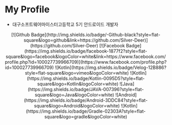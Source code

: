 # My Profile

* 대구소프트웨어마이스터고등학교 5기 안드로이드 개발자

<p align="center">
 [![Github Badge](http://img.shields.io/badge/-Github-black?style=flat-square&logo=github&link=https://github.com/Silver-Deer)](https://github.com/Silver-Deer)  [![Facebook Badge](https://img.shields.io/badge/facebook-1877f2?style=flat-square&logo=facebook&logoColor=white&link=https://www.facebook.com/profile.php?id=100027739966709)](https://www.facebook.com/profile.php?id=100027739966709) ![Kotlin](https://img.shields.io/badge/Velog-12B886?style=flat-square&logo=vimeo&logoColor=white)
![Kotlin](https://img.shields.io/badge/Kotlin-0095D5?style=flat-square&logo=Kotlin&logoColor=white) ![Java](https://img.shields.io/badge/JAVA-007396?style=flat-square&logo=Java&logoColor=white) ![Android](https://img.shields.io/badge/Android-3DDC84?style=flat-square&logo=Android&logoColor=white) ![Kotlin](https://img.shields.io/badge/Gradle-02303A?style=flat-square&logo=gradle&logoColor=white) 
</p>
